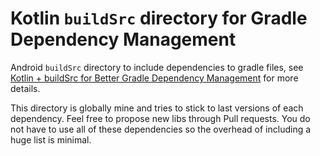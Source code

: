 # Kotlin `buildSrc` directory for Gradle Dependency Management

Android `buildSrc` directory to include dependencies to gradle files, see [Kotlin + buildSrc for Better Gradle Dependency Management](https://handstandsam.com/2018/02/11/kotlin-buildsrc-for-better-gradle-dependency-management/) for more details.

This directory is globally mine and tries to stick to last versions of each dependency. Feel free to propose new libs through Pull requests. You do not have to use all of these dependencies so the overhead of including a huge list is minimal.
